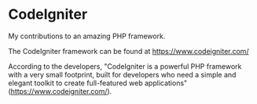 # CodeIgniter
My contributions to an amazing PHP framework.

The CodeIgniter framework can be found at https://www.codeigniter.com/

According to the developers, "CodeIgniter is a powerful PHP framework with a very small footprint, built for developers who need a simple and elegant toolkit to create full-featured web applications" (https://www.codeigniter.com/).

